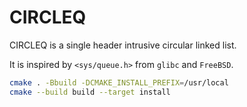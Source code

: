 # CIRCLEQ

CIRCLEQ is a single header intrusive circular linked list.

It is inspired by `<sys/queue.h>` from `glibc` and `FreeBSD`.

````bash
cmake . -Bbuild -DCMAKE_INSTALL_PREFIX=/usr/local
cmake --build build --target install
````
